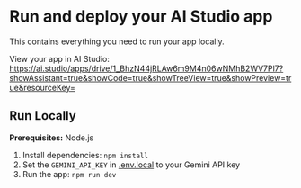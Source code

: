 # Run and deploy your AI Studio app

This contains everything you need to run your app locally.

View your app in AI Studio: https://ai.studio/apps/drive/1_BhzN44jRLAw6m9M4n06wNMhB2WV7Pl7?showAssistant=true&showCode=true&showTreeView=true&showPreview=true&resourceKey=

## Run Locally

**Prerequisites:**  Node.js


1. Install dependencies:
   `npm install`
2. Set the `GEMINI_API_KEY` in [.env.local](.env.local) to your Gemini API key
3. Run the app:
   `npm run dev`
